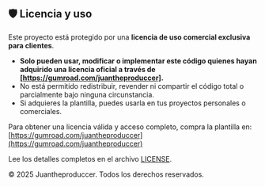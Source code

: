 ## 🛡️ Licencia y uso

Este proyecto está protegido por una **licencia de uso comercial exclusiva para clientes**.

- **Solo pueden usar, modificar o implementar este código quienes hayan adquirido una licencia oficial a través de [https://gumroad.com/juantheproduccer].**
- No está permitido redistribuir, revender ni compartir el código total o parcialmente bajo ninguna circunstancia.
- Si adquieres la plantilla, puedes usarla en tus proyectos personales o comerciales.

Para obtener una licencia válida y acceso completo, compra la plantilla en: [https://gumroad.com/juantheproduccer](https://gumroad.com/juantheproduccer)

Lee los detalles completos en el archivo [LICENSE](./LICENSE).

© 2025 Juantheproduccer. Todos los derechos reservados.
